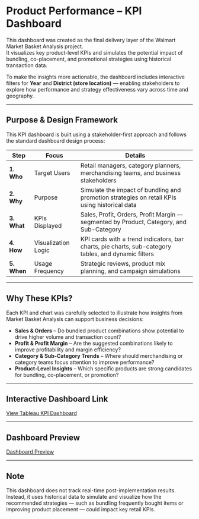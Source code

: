 # Product Performance – KPI Dashboard

This dashboard was created as the final delivery layer of the Walmart Market Basket Analysis project.  
It visualizes key product-level KPIs and simulates the potential impact of bundling, co-placement, and promotional strategies using historical transaction data.

To make the insights more actionable, the dashboard includes interactive filters for **Year** and **District (store location)** — enabling stakeholders to explore how performance and strategy effectiveness vary across time and geography.

---

## Purpose & Design Framework

This KPI dashboard is built using a stakeholder-first approach and follows the standard dashboard design process:

| Step | Focus | Details |
|------|-------|---------|
| **1. Who** | Target Users | Retail managers, category planners, merchandising teams, and business stakeholders |
| **2. Why** | Purpose | Simulate the impact of bundling and promotion strategies on retail KPIs using historical data |
| **3. What** | KPIs Displayed | Sales, Profit, Orders, Profit Margin — segmented by Product, Category, and Sub-Category |
| **4. How** | Visualization Logic | KPI cards with ± trend indicators, bar charts, pie charts, sub-category tables, and dynamic filters |
| **5. When** | Usage Frequency | Strategic reviews, product mix planning, and campaign simulations |

---

## Why These KPIs?

Each KPI and chart was carefully selected to illustrate how insights from Market Basket Analysis can support business decisions:

- **Sales & Orders** – Do bundled product combinations show potential to drive higher volume and transaction count?  
- **Profit & Profit Margin** – Are the suggested combinations likely to improve profitability and margin efficiency?  
- **Category & Sub-Category Trends** – Where should merchandising or category teams focus attention to improve performance?  
- **Product-Level Insights** – Which specific products are strong candidates for bundling, co-placement, or promotion?

---

## Interactive Dashboard Link

[View Tableau KPI Dashboard](https://public.tableau.com/views/WalmartProductPerformanceDashboard/Dashboard1)

---

## Dashboard Preview

[Dashboard Preview](./dashboard_screenshot.png)

---

## Note

This dashboard does not track real-time post-implementation results.  
Instead, it uses historical data to simulate and visualize how the recommended strategies — such as bundling frequently bought items or improving product placement — could impact key retail KPIs.
